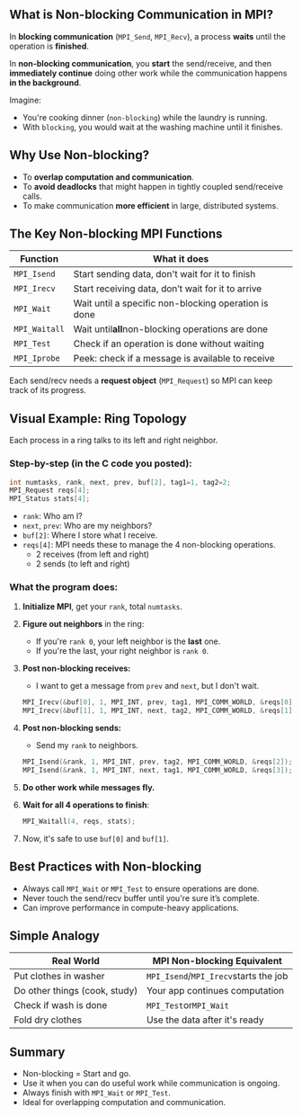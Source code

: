 ## What is Non-blocking Communication in MPI?

In **blocking communication** (`MPI_Send`, `MPI_Recv`), a process **waits** until the operation is **finished**.

In **non-blocking communication**, you **start** the send/receive, and then **immediately continue** doing other work while the communication happens **in the background**.

Imagine:

* You're cooking dinner (`non-blocking`) while the laundry is running.
* With `blocking`, you would wait at the washing machine until it finishes.

## Why Use Non-blocking?

* To **overlap computation and communication**.
* To **avoid deadlocks** that might happen in tightly coupled send/receive calls.
* To make communication **more efficient** in large, distributed systems.

## The Key Non-blocking MPI Functions


| Function      | What it does                                         |
| ------------- | ---------------------------------------------------- |
| `MPI_Isend`   | Start sending data, don't wait for it to finish      |
| `MPI_Irecv`   | Start receiving data, don’t wait for it to arrive   |
| `MPI_Wait`    | Wait until a specific non-blocking operation is done |
| `MPI_Waitall` | Wait until**all**non-blocking operations are done    |
| `MPI_Test`    | Check if an operation is done without waiting        |
| `MPI_Iprobe`  | Peek: check if a message is available to receive     |

Each send/recv needs a **request object** (`MPI_Request`) so MPI can keep track of its progress.

## Visual Example: Ring Topology

Each process in a ring talks to its left and right neighbor.

### Step-by-step (in the C code you posted):

```c
int numtasks, rank, next, prev, buf[2], tag1=1, tag2=2;
MPI_Request reqs[4];
MPI_Status stats[4];
```

* `rank`: Who am I?
* `next`, `prev`: Who are my neighbors?
* `buf[2]`: Where I store what I receive.
* `reqs[4]`: MPI needs these to manage the 4 non-blocking operations.
  * 2 receives (from left and right)
  * 2 sends (to left and right)

### What the program does:

1. **Initialize MPI**, get your `rank`, total `numtasks`.
2. **Figure out neighbors** in the ring:

   * If you're `rank 0`, your left neighbor is the **last** one.
   * If you're the last, your right neighbor is `rank 0`.
3. **Post non-blocking receives:**

   * I want to get a message from `prev` and `next`, but I don't wait.

   ```c
   MPI_Irecv(&buf[0], 1, MPI_INT, prev, tag1, MPI_COMM_WORLD, &reqs[0]);
   MPI_Irecv(&buf[1], 1, MPI_INT, next, tag2, MPI_COMM_WORLD, &reqs[1]);
   ```
4. **Post non-blocking sends:**

   * Send my `rank` to neighbors.

   ```c
   MPI_Isend(&rank, 1, MPI_INT, prev, tag2, MPI_COMM_WORLD, &reqs[2]);
   MPI_Isend(&rank, 1, MPI_INT, next, tag1, MPI_COMM_WORLD, &reqs[3]);
   ```
5. **Do other work while messages fly.**
6. **Wait for all 4 operations to finish**:

   ```c
   MPI_Waitall(4, reqs, stats);
   ```
7. Now, it's safe to use `buf[0]` and `buf[1]`.

## Best Practices with Non-blocking

* Always call `MPI_Wait` or `MPI_Test` to ensure operations are done.
* Never touch the send/recv buffer until you're sure it’s complete.
* Can improve performance in compute-heavy applications.

## Simple Analogy


| Real World                    | MPI Non-blocking Equivalent           |
| ----------------------------- | ------------------------------------- |
| Put clothes in washer         | `MPI_Isend`/`MPI_Irecv`starts the job |
| Do other things (cook, study) | Your app continues computation        |
| Check if wash is done         | `MPI_Test`or`MPI_Wait`                |
| Fold dry clothes              | Use the data after it's ready         |

## Summary

* Non-blocking = Start and go.
* Use it when you can do useful work while communication is ongoing.
* Always finish with `MPI_Wait` or `MPI_Test`.
* Ideal for overlapping computation and communication.
